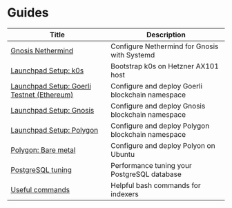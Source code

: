 # Guides

| Title | Description |
| --- | --- |
| [Gnosis Nethermind](https://indexerdao.github.io/server-setup/guides/gnosis-nethermind.html) | Configure Nethermind for Gnosis with Systemd |
| [Launchpad Setup: k0s](https://indexerdao.github.io/server-setup/guides/launchpad-k0s.html) | Bootstrap k0s on Hetzner AX101 host |
| [Launchpad Setup: Goerli Testnet (Ethereum)](https://indexerdao.github.io/server-setup/guides/launchpad-goerli.html) | Configure and deploy Goerli blockchain namespace |
| [Launchpad Setup: Gnosis](https://indexerdao.github.io/server-setup/guides/launchpad-gnosis.html) | Configure and deploy Gnosis blockchain namespace |
| [Launchpad Setup: Polygon](https://indexerdao.github.io/server-setup/guides/launchpad-polygon.html) | Configure and deploy Polygon blockchain namespace |
| [Polygon: Bare metal](https://indexerdao.github.io/server-setup/guides/polygon-baremetal.html) | Configure and deploy Polyon on Ubuntu |
| [PostgreSQL tuning](https://indexerdao.github.io/server-setup/guides/postgresql-tuning.html) | Performance tuning your PostgreSQL database |
| [Useful commands](https://indexerdao.github.io/server-setup/guides/useful-commands.html) | Helpful bash commands for indexers |

